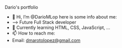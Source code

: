<!-- dariomlopez.github.io -->
Dario's portfolio
- 👋 Hi, I’m @DarioMLop here is some info about me:
- --> Future Full Stack developer
- 🌱 Currently learning HTML, CSS, JavaScript, ...
- 📫 How to reach me:
- Email: dmarotolopez@gmail.com

<!--- Para crear una tabla: --->
<!---| Present  | Second Header |
| ------------- | ------------- |
| Content Cell  | Content Cell  |
| Content Cell  | Content Cell  |--->
